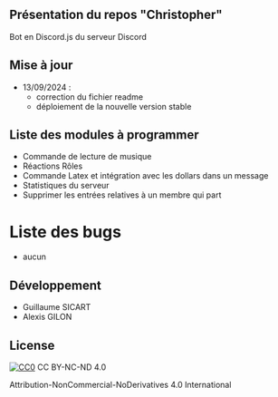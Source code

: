 ## Présentation du repos "Christopher"
Bot en Discord.js du serveur Discord

## Mise à jour
- 13/09/2024 :
    - correction du fichier readme
    - déploiement de la nouvelle version stable

## Liste des modules à programmer
<ul>
  <li>Commande de lecture de musique</li>
  <li>Réactions Rôles</li>
  <li>Commande Latex et intégration avec les dollars dans un message</li>
  <li>Statistiques du serveur</li>
  <li>Supprimer les entrées relatives à un membre qui part</li>
</ul>

# Liste des bugs
- aucun




## Développement
- Guillaume SICART
- Alexis GILON

## License

[![CC0](https://licensebuttons.net/l/by-nc-nd/4.0/88x31.png)](https://creativecommons.org/licenses/by-nc-nd/4.0/)
CC BY-NC-ND 4.0

Attribution-NonCommercial-NoDerivatives 4.0 International
